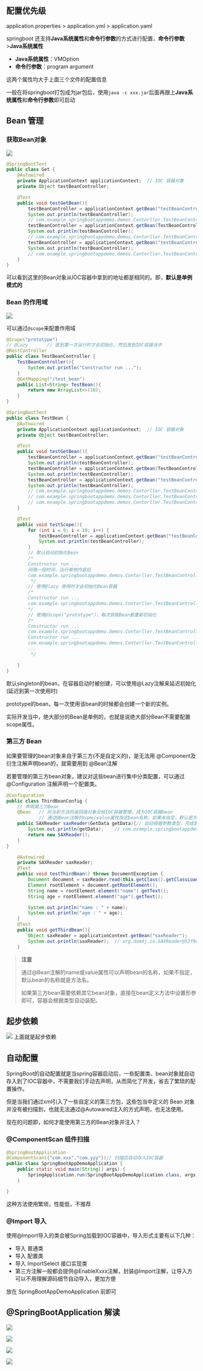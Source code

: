 ## 配置优先级
application.properties > application.yml > application.yaml

springboot 还支持**Java系统属性**和**命令行参数**的方式进行配置，**命令行参数**>**Java系统属性**
- **Java系统属性**：VMOption
- **命令行参数**：program argument

这两个属性均大于上面三个文件的配置信息

一般在将springboot打包成为jar包后，使用`java -c xxx.jar`后面再跟上**Java系统属性**和**命令行参数**即可启动

## Bean 管理
### 获取Bean对象
![](http://file.cfd.hhblog.top/myPicture/20240501214828.png)

```java
@SpringBootTest
public class Get {
    @Autowired
    private ApplicationContext applicationContext;  // IOC 容器对象
    private Object testBeanController;

    @Test
    public void testGetBean(){
        testBeanController = applicationContext.getBean("testBeanController");
        System.out.println(testBeanController);
		// com.example.springbootappdemo.demos.Contorller.TestBeanController@4a9b3956
        testBeanController = applicationContext.getBean(TestBeanController.class);
        System.out.println(testBeanController);
        // com.example.springbootappdemo.demos.Contorller.TestBeanController@4a9b3956
        testBeanController = applicationContext.getBean("testBeanController",TestBeanController.class);
        System.out.println(testBeanController);
        // com.example.springbootappdemo.demos.Contorller.TestBeanController@4a9b3956
    }
}
```

可以看到这里的Bean对象从IOC容器中拿到的地址都是相同的。即，**默认是单例模式的**

### Bean 的作用域
![](http://file.cfd.hhblog.top/myPicture/20240501220303.png)

可以通过`@scope`来配置作用域
```java
@Scope("prototype")
// @Lazy       // 直到第一次运行时才会初始化，然后放到IOC容器当中
@RestController
public class TestBeanController {
    TestBeanController(){
        System.out.println("Constructor run ...");
    }
    @GetMapping("/test_bean")
    public List<String> TestBean(){
        return new ArrayList<>(10);
    }
}

@SpringBootTest
public class TestBean {
    @Autowired
    private ApplicationContext applicationContext;  // IOC 容器对象
    private Object testBeanController;

    @Test
    public void testGetBean(){
        testBeanController = applicationContext.getBean("testBeanController");
        System.out.println(testBeanController);
        testBeanController = applicationContext.getBean(TestBeanController.class);
        System.out.println(testBeanController);
        testBeanController = applicationContext.getBean("testBeanController",TestBeanController.class);
        System.out.println(testBeanController);
        // com.example.springbootappdemo.demos.Contorller.TestBeanController@4a9b3956
        // com.example.springbootappdemo.demos.Contorller.TestBeanController@4a9b3956
        // com.example.springbootappdemo.demos.Contorller.TestBeanController@4a9b3956
    }

    @Test
    public void testScope(){
        for (int i = 0; i < 10; i++) {
            testBeanController = applicationContext.getBean("testBeanController");
            System.out.println(testBeanController);
        }
        // 默认自动初始化Bean
        /*
        Constructor run ...
        间隔一段时间，运行单侧内容后
        com.example.springbootappdemo.demos.Contorller.TestBeanController@4a9b3956 * 10 ...
         */
        // 使用@lazy 使用时才会初始化Bean容器
        /*
        Constructor run ...
        com.example.springbootappdemo.demos.Contorller.TestBeanController@2e45a357
        */
        // 使用@Scope("prototype")，每次获取Bean都重新初始化
        /*
        Constructor run ...
        com.example.springbootappdemo.demos.Contorller.TestBeanController@203b953c
        Constructor run ...
        com.example.springbootappdemo.demos.Contorller.TestBeanController@730bea0
        ...
         */

    }
}
```


默认singleton的bean，在容器启动时被创建，可以使用@Lazy注解来延迟初始化(延迟到第一次使用时)

prototype的bean，每一次使用该bean的时候都会创建一个新的实例。

实际开发当中，绝大部分的Bean是单例的，也就是说绝大部分Bean不需要配置scope属性。

### 第三方 Bean
如果要管理的bean对象来自于第三方(不是自定义的)，是无法用 @Component及衍生注解声明bean的，就需要用到 @Bean注解

若要管理的第三方bean对象，建议对这些bean进行集中分类配置，可以通过 @Configuration 注解声明一个配置类。

```java
@Configuration
public class ThirdBeanConfig {
    // 声明第三方Bean
    @Bean   // 将当前方法的返回值对象交给IOC容器管理，成为IOC容器bean
            // 通过@Bean注解的name/value属性指定bean名称，如果未指定，默认是方法名
    public SAXReader saxReader(GetData getData){// 自动根据参数类型，完成第三方Bean所需的依赖注入
        System.out.println(getData);    // com.example.springbootappdemo.service.impl.GetData@7698b7a4
        return new SAXReader();
    }
}

```

```java
    @Autowired
    private SAXReader saxReader;
    @Test
    public void testThirdBean() throws DocumentException {
        Document document = saxReader.read(this.getClass().getClassLoader().getResource("data/cfd.xml"));
        Element rootElement = document.getRootElement();
        String name = rootElement.element("name").getText();
        String age = rootElement.element("age").getText();

        System.out.println("name : " + name);
        System.out.println("age : " + age);
    }
    @Test
    public void getThirdBean(){
        Object saxReader = applicationContext.getBean("saxReader");
        System.out.println(saxReader);  // org.dom4j.io.SAXReader@52f9e8bb
    }
```

> **注意**
> 
> 通过@Bean注解的name或value属性可以声明bean的名称，如果不指定，默认bean的名称就是方法名。
> 
> 如果第三方bean需要依赖其它bean对象，直接在bean定义方法中设置形参即可，容器会根据类型自动装配。

## 起步依赖
![](http://file.cfd.hhblog.top/myPicture/20240502140256.png)
上面就是起步依赖
## 自动配置
SpringBoot的自动配置就是当spring容器启动后，一些配置类、bean对象就自动存入到了IOC容器中，不需要我们手动去声明，从而简化了开发，省去了繁琐的配置操作。

但是当我们通过xml引入了一些自定义的第三方包，这些包当中定义的 Bean 对象并没有被扫描到，也就无法通过@Autowared注入的方式声明，也无法使用。

现在的问题即，如何才能使用第三方的Bean对象并注入？

### @ComponentScan 组件扫描
```java
@SpringBootApplication
@ComponentScan({"com.xxx","com.yyy"})// 扫描后自动存入IOC容器
public class SpringBootAppDemoApplication {
    public static void main(String[] args) {
        SpringApplication.run(SpringBootAppDemoApplication.class, args);
    }

}
```

这种方法使用繁琐，性能低，不推荐
### @Import 导入
使用@lmport导入的类会被Spring加载到IOC容器中，导入形式主要有以下几种：
- 导入 普通类
- 导入 配置类
- 导入 ImportSelect 接口实现类
- 第三方注解一般都会提供@EnableXxxx注解，封装@Import注解，让导入方可以不用理解源码细节自动导入，更加方便

放在 SpringBootAppDemoApplication 前即可

## @SpringBootApplication 解读
![](http://file.cfd.hhblog.top/myPicture/20240502155632.png)

![](http://file.cfd.hhblog.top/myPicture/20240502155745.png)

![](http://file.cfd.hhblog.top/myPicture/20240502155929.png)

![](http://file.cfd.hhblog.top/myPicture/20240502170931.png)